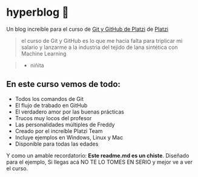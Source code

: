 # hyperblog 💜

Un blog increíble para el curso de [Git y GitHub de Platzi](https://platzi.com/clases/git-github/) de [Platzi](https://platzi.com/ "Platzi")

> el curso de Git y GitHub es lo que me hacia falta para triplicar mi salario y lanzarme a la industria del tejido de lana sintética con Machine Learning

> - niñita

## En este curso vemos de todo:

- Todos los comandos de Git
- El flujo de trabado en GitHub
- El verdadero amor por las buenas prácticas
- Trucos muy locos del profesor
- Las personalidades múltiples de Freddy
- Creado por el increíble Platzi Team
- Incluye ejemplos en Windows, Linux y Mac
- Disponible para todas las edades

Y como un amable recordatorio: **Este readme.md es un chiste**. Diseñado para el ejemplo, Si llegas acá NO TE LO TOMES EN SERIO y mejor ve a ver el curso.
